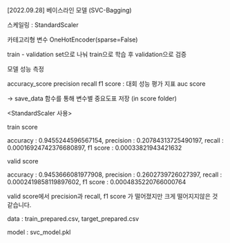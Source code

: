 [2022.09.28] 베이스라인 모델 (SVC-Bagging)

스케일링 : StandardScaler

카테고리형 변수 OneHotEncoder(sparse=False)

train - validation set으로 나눠 train으로 학습 후 validation으로 검증

모델 성능 측정

accuracy_score
precision
recall
f1 score : 대회 성능 평가 지표
auc score

-> save_data 함수를 통해 변수별 중요도표 저장 (in score folder)

<StandardScaler 사용>

train score

accuracy : 0.9455244596567154, precision : 0.20784313725490197, recall : 0.00016924742376680897, f1 score : 0.00033821943421632

valid score

accuracy : 0.9453666081977908, precision : 0.2602739726027397, recall : 0.0002419858119897602, f1 score : 0.0004835220766000764

valid score에서 precision과 recall, f1 score 가 떨어졌지만 크게 떨어지지않은 것 같습니다.


data : train_prepared.csv, target_prepared.csv

model : svc_model.pkl
